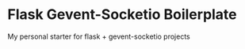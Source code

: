 Flask Gevent-Socketio Boilerplate
========
My personal starter for flask + gevent-socketio projects
